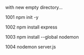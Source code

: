 with new empty directory...


 1001  npm init -y


 1002  npm install express


 1003  npm install --global nodemon


 1004  nodemon server.js